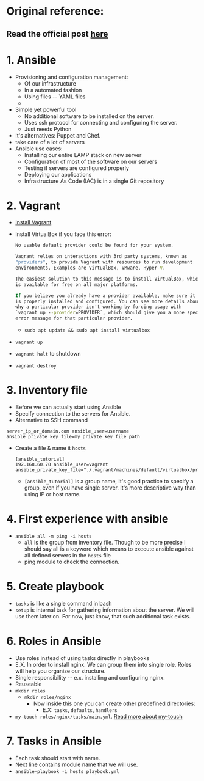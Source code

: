 # Original reference:

## Read the official post [here](https://blacksaildivision.com/ansible-tutorial-part-1)

# 1. Ansible

- Provisioning and configuration management:
  - Of our infrastructure
  - In a automated fashion
  - Using files -- YAML files
  -
- Simple yet powerful tool
  - No additional software to be installed on the server.
  - Uses ssh protocol for connecting and configuring the server.
  - Just needs Python
- It's alternatives: Puppet and Chef.
- take care of a lot of servers
- Ansible use cases:
  - Installing our entire LAMP stack on new server
  - Configuration of most of the software on our servers
  - Testing if servers are configured properly
  - Deploying our applications
  - Infrastructure As Code (IAC) is in a single Git repository

# 2. Vagrant

- [Install Vagrant](https://www.vagrantup.com/downloads)
- Install VirtualBox if you face this error:

  ```cmd
  No usable default provider could be found for your system.

  Vagrant relies on interactions with 3rd party systems, known as
  "providers", to provide Vagrant with resources to run development
  environments. Examples are VirtualBox, VMware, Hyper-V.

  The easiest solution to this message is to install VirtualBox, which
  is available for free on all major platforms.

  If you believe you already have a provider available, make sure it
  is properly installed and configured. You can see more details about
  why a particular provider isn't working by forcing usage with
  `vagrant up --provider=PROVIDER`, which should give you a more specific
  error message for that particular provider.
  ```

  - `sudo apt update && sudo apt install virtualbox`

- `vagrant up`
- `vagrant halt` to shutdown
- `vagrant destroy`

# 3. Inventory file

- Before we can actually start using Ansible
- Specify connection to the servers for Ansible.
- Alternative to SSH command

`server_ip_or_domain.com ansible_user=username ansible_private_key_file=my_private_key_file_path`

- Create a file & name it `hosts`
  ```
  [ansible_tutorial]
  192.168.60.70 ansible_user=vagrant ansible_private_key_file="./.vagrant/machines/default/virtualbox/private_key"
  ```
  - `[ansible_tutorial]` is a group name, It's good practice to specify a group, even if you have single server. It's more descriptive way than using IP or host name.

# 4. First experience with ansible

- `ansible all -m ping -i hosts`
  - `all` is the group from inventory file. Though to be more precise I should say all is a keyword which means to execute ansible against all defined servers in the `hosts` file
  - ping module to check the connection.

# 5. Create playbook

- `tasks` is like a single command in bash
- `setup` is internal task for gathering information about the server. We will use them later on. For now, just know, that such additional task exists.

# 6. Roles in Ansible

- Use roles instead of using tasks directly in playbooks
- E.X. In order to install nginx. We can group them into single role. Roles will help you organize our structure.
- Single responsibility -- e.x. installing and configuring nginx.
- Reuseable
- `mkdir roles`
  - `mkdir roles/nginx`
    - Now inside this one you can create other predefined directories:
      - E.X: `tasks`, `defaults`, `handlers`
- `my-touch roles/nginx/tasks/main.yml`. [Read more about my-touch](https://github.com/kasir-barati/the-pragmatic-programmer/blob/main/customize-your-dev-env/my-touch.md)

# 7. Tasks in Ansible

- Each task should start with name.
- Next line contains module name that we will use.
- `ansible-playbook -i hosts playbook.yml`
